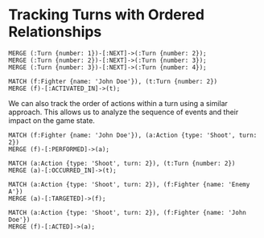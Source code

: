 # Tracking Turns with Ordered Relationships

```cypher
MERGE (:Turn {number: 1})-[:NEXT]->(:Turn {number: 2});
MERGE (:Turn {number: 2})-[:NEXT]->(:Turn {number: 3});
MERGE (:Turn {number: 3})-[:NEXT]->(:Turn {number: 4});
```
```cypher
MATCH (f:Fighter {name: 'John Doe'}), (t:Turn {number: 2})
MERGE (f)-[:ACTIVATED_IN]->(t);
```
We can also track the order of actions within a turn using a similar approach. This allows us to analyze the sequence of events and their impact on the game state.

```cypher
MATCH (f:Fighter {name: 'John Doe'}), (a:Action {type: 'Shoot', turn: 2})
MERGE (f)-[:PERFORMED]->(a);
```
```cypher
MATCH (a:Action {type: 'Shoot', turn: 2}), (t:Turn {number: 2})
MERGE (a)-[:OCCURRED_IN]->(t);
```
```cypher
MATCH (a:Action {type: 'Shoot', turn: 2}), (f:Fighter {name: 'Enemy A'})
MERGE (a)-[:TARGETED]->(f);
```
```cypher
MATCH (a:Action {type: 'Shoot', turn: 2}), (f:Fighter {name: 'John Doe'})
MERGE (f)-[:ACTED]->(a);
```

